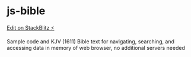 # js-bible

[Edit on StackBlitz ⚡️](https://stackblitz.com/edit/js-bible)

Sample code and KJV (1611) Bible text for navigating, searching, and accessing data in memory of web browser, no additional servers needed